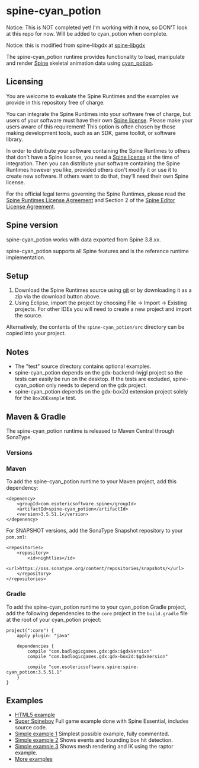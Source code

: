 # spine-cyan_potion

Notice:
This is NOT completed yet! I'm working with it now, so DON'T look at this repo for now. Will be added to cyan_potion when complete.

Notice:
this is modified from spine-libgdx at [spine-libgdx](https://github.com/EsotericSoftware/spine-runtimes/tree/3.8/spine-libgdx)


The spine-cyan_potion runtime provides functionality to load, manipulate and render [Spine](http://esotericsoftware.com) skeletal animation data using [cyan_potion](https://github.com/cyanpotion/cyan_potion).

## Licensing

You are welcome to evaluate the Spine Runtimes and the examples we provide in this repository free of charge.

You can integrate the Spine Runtimes into your software free of charge, but users of your software must have their own [Spine license](https://esotericsoftware.com/spine-purchase). Please make your users aware of this requirement! This option is often chosen by those making development tools, such as an SDK, game toolkit, or software library.

In order to distribute your software containing the Spine Runtimes to others that don't have a Spine license, you need a [Spine license](https://esotericsoftware.com/spine-purchase) at the time of integration. Then you can distribute your software containing the Spine Runtimes however you like, provided others don't modify it or use it to create new software. If others want to do that, they'll need their own Spine license.

For the official legal terms governing the Spine Runtimes, please read the [Spine Runtimes License Agreement](http://esotericsoftware.com/spine-runtimes-license) and Section 2 of the [Spine Editor License Agreement](http://esotericsoftware.com/spine-editor-license#s2).

## Spine version

spine-cyan_potion works with data exported from Spine 3.8.xx.

spine-cyan_potion supports all Spine features and is the reference runtime implementation.

## Setup

1. Download the Spine Runtimes source using [git](https://help.github.com/articles/set-up-git) or by downloading it as a zip via the download button above.
1. Using Eclipse, import the project by choosing File -> Import -> Existing projects. For other IDEs you will need to create a new project and import the source.

Alternatively, the contents of the `spine-cyan_potion/src` directory can be copied into your project.

## Notes

* The "test" source directory contains optional examples.
* spine-cyan_potion depends on the gdx-backend-lwjgl project so the tests can easily be run on the desktop. If the tests are excluded, spine-cyan_potion only needs to depend on the gdx project.
* spine-cyan_potion depends on the gdx-box2d extension project solely for the `Box2DExample` test.

## Maven & Gradle
The spine-cyan_potion runtime is released to Maven Central through SonaType. 

### Versions



### Maven
To add the spine-cyan_potion runtime to your Maven project, add this dependency:

```
<depenency>
	<groupId>com.esotericsoftware.spine</groupId>
	<artifactId>spine-cyan_potion</artifactId>
	<version>3.5.51.1</version>
</depenency>
```

For SNAPSHOT versions, add the SonaType Snapshot repository to your `pom.xml`:

```
<repositories>
	<repository>
		<id>nightlies</id>
		<url>https://oss.sonatype.org/content/repositories/snapshots/</url>
	</repository>
</repositories>
```

### Gradle
To add the spine-cyan_potion runtime to your cyan_potion Gradle project, add the following dependencies to the `core` project in the `build.gradle` file at the root of your cyan_potion project:

```
project(":core") {
    apply plugin: "java"

    dependencies {
        compile "com.badlogicgames.gdx:gdx:$gdxVersion"
        compile "com.badlogicgames.gdx:gdx-box2d:$gdxVersion"

        compile "com.esotericsoftware.spine:spine-cyan_potion:3.5.51.1"
    }
}
```

## Examples

* [HTML5 example](http://esotericsoftware.com/files/runtimes/spine-cyan_potion/raptor/)
* [Super Spineboy](https://github.com/EsotericSoftware/spine-superspineboy) Full game example done with Spine Essential, includes source code.
* [Simple example 1](spine-cyan_potion-tests/src/com/esotericsoftware/spine/SimpleTest1.java) Simplest possible example, fully commented.
* [Simple example 2](spine-cyan_potion-tests/src/com/esotericsoftware/spine/SimpleTest2.java) Shows events and bounding box hit detection.
* [Simple example 3](spine-cyan_potion-tests/src/com/esotericsoftware/spine/SimpleTest3.java) Shows mesh rendering and IK using the raptor example.
* [More examples](spine-cyan_potion-tests/src/com/esotericsoftware/spine/)
